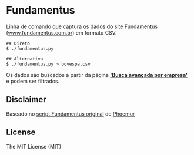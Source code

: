 # Fundamentus

Linha de comando que captura os dados do site Fundamentus (www.fundamentus.com.br) em formato CSV.

    ## Direto
    $ ./fundamentus.py

    ## Alternativa
    $ ./fundamentus.py > bovespa.csv


Os dados são buscados a partir da página [**'Busca avançada por empresa'**](http://www.fundamentus.com.br/resultado.php) e podem ser filtrados.

    
 
## Disclaimer

Baseado no [script Fundamentus original](https://github.com/phoemur/fundamentus) de [Phoemur](https://github.com/phoemur)


## License

The MIT License (MIT)




